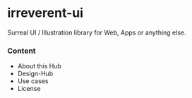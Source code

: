 # irreverent-ui
Surreal UI / Illustration library for Web, Apps or anything else.

### Content

* About this Hub
* Design-Hub
* Use cases
* License
